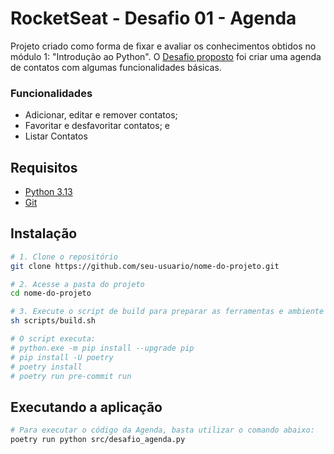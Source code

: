 # RocketSeat - Desafio 01 - Agenda

Projeto criado como forma de fixar e avaliar os conhecimentos obtidos no módulo 1: "Introdução ao Python".
O [Desafio proposto](Desafio01.txt) foi criar uma agenda de contatos com algumas funcionalidades básicas.

### Funcionalidades

- Adicionar, editar e remover contatos;
- Favoritar e desfavoritar contatos; e
- Listar Contatos

## Requisitos

- [Python 3.13](https://www.python.org/downloads/)
- [Git](https://git-scm.com/downloads)

## Instalação

```bash
# 1. Clone o repositório
git clone https://github.com/seu-usuario/nome-do-projeto.git

# 2. Acesse a pasta do projeto
cd nome-do-projeto

# 3. Execute o script de build para preparar as ferramentas e ambiente
sh scripts/build.sh

# O script executa:
# python.exe -m pip install --upgrade pip
# pip install -U poetry
# poetry install
# poetry run pre-commit run
```

## Executando a aplicação
```bash
# Para executar o código da Agenda, basta utilizar o comando abaixo:
poetry run python src/desafio_agenda.py
```
